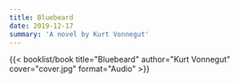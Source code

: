 ```yaml
---
title: Bluebeard
date: 2019-12-17
summary: 'A novel by Kurt Vonnegut'
---
```


{{< booklist/book
title="Bluebeard"
author="Kurt Vonnegut"
cover="cover.jpg"
format="Audio" >}}
